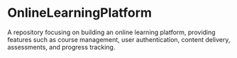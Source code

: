 # OnlineLearningPlatform
A repository focusing on building an online learning platform, providing features such as course management, user authentication, content delivery, assessments, and progress tracking.

